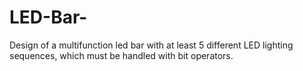 # LED-Bar-
Design of a multifunction led bar with at least 5 different LED lighting sequences, which  must be handled with bit operators.
